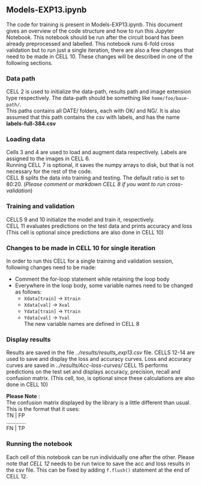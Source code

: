 ## Models-EXP13.ipynb

The code for training is present in Models-EXP13.ipynb. This document gives an overview of the code structure and how to run this Jupyter Notebook. This notebook should be run after the circuit board has been already preprocessed and labelled. This notebook runs 6-fold cross validation but to run just a single iteration, there are also a few changes that need to be made in CELL 10. These changes will be described in one of the following sections.

### Data path

CELL 2 is used to initialize the data-path, results path and image extension type respectively. The data-path should be something like `home/foo/base-path/`.  
This paths contains all DATE/ folders, each with OK/ and NG/. It is also assumed that this path contains the csv with labels, and has the name **labels-full-384.csv**

### Loading data

Cells 3 and 4 are used to load and augment data respectively. Labels are assigned to the images in CELL 6.  
Running CELL 7 is optional, it saves the numpy arrays to disk, but that is not necessary for the rest of the code.  
CELL 8 splits the data into training and testing. The default ratio is set to 80:20. (*Please comment or markdown CELL 8 if you want to run cross-validation*)

### Training and validation

CELLS 9 and 10 initialize the model and train it, respectively.   
CELL 11 evaluates predictions on the test data and prints accuracy and loss (This cell is optional since predictions are also done in CELL 10)

### Changes to be made in CELL 10 for single iteration

In order to run this CELL for a single training and validation session, following changes need to be made:
* Comment the for-loop statement while retaining the loop body
* Everywhere in the loop body, some variable names need to be changed as follows:
  - `Xdata[train]` -> `Xtrain`
  - `Xdata[val]` -> `Xval`
  - `Ydata[train]` -> `Ytrain`
  - `Ydata[val]` -> `Yval`  
  The new variable names are defined in CELL 8

### Display results

Results are saved in the file *../results/results_exp13.csv* file. CELLS 12-14 are used to save and display the loss and accuracy curves. Loss and accuracy curves are saved in *../results/Acc-loss-curves/* 
CELL 15 performs predictions on the test set and displays accuracy, precision, recall and confusion matrix. (This cell, too, is optional since these calculations are also done in CELL 10)

**Please Note** :  
The confusion matrix displayed by the library is a little different than usual. This is the format that it uses:  
TN | FP  
.............  
FN | TP  

### Running the notebook

Each cell of this notebook can be run individually one after the other. Please note that *CELL 12* needs to be run twice to save the acc and loss results in the csv file. This can be fixed by adding `f.flush()` statement at the end of CELL 12.  
